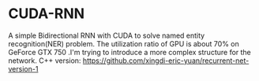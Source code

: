 # CUDA-RNN
A simple Bidirectional RNN with CUDA to solve named entity recognition(NER) problem.
The utilization ratio of GPU is about 70% on GeForce GTX 750 .I'm trying to introduce 
a more complex structure for the network.
C++ version: https://github.com/xingdi-eric-yuan/recurrent-net-version-1
